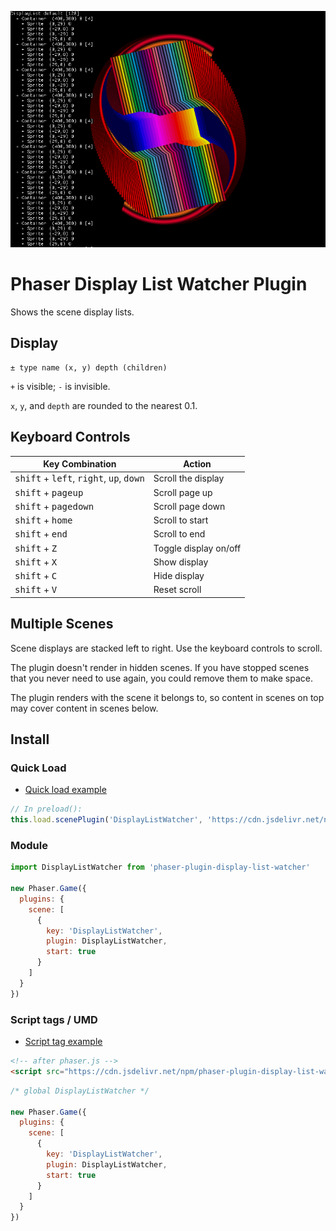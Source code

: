 ![Preview](preview.png)

Phaser Display List Watcher Plugin
==================================

Shows the scene display lists.

Display
-------

    ± type name (x, y) depth (children) 

`+` is visible; `-` is invisible.

`x`, `y`, and `depth` are rounded to the nearest 0.1.

Keyboard Controls
-----------------

| Key Combination                                                   | Action                |
|-------------------------------------------------------------------|-----------------------|
| <kbd>shift</kbd> + <kbd>left</kbd>, <kbd>right</kbd>, <kbd>up</kbd>, <kbd>down</kbd> | Scroll the display    |
| <kbd>shift</kbd> + <kbd>pageup</kbd>                              | Scroll page up        |
| <kbd>shift</kbd> + <kbd>pagedown</kbd>                            | Scroll page down      |
| <kbd>shift</kbd> + <kbd>home</kbd>                                | Scroll to start       |
| <kbd>shift</kbd> + <kbd>end</kbd>                                 | Scroll to end         |
| <kbd>shift</kbd> + <kbd>Z</kbd>                                   | Toggle display on/off |
| <kbd>shift</kbd> + <kbd>X</kbd>                                   | Show display          |
| <kbd>shift</kbd> + <kbd>C</kbd>                                   | Hide display          |
| <kbd>shift</kbd> + <kbd>V</kbd>                                   | Reset scroll          |

Multiple Scenes
---------------

Scene displays are stacked left to right. Use the keyboard controls to scroll.

The plugin doesn't render in hidden scenes. If you have stopped scenes that you never need to use again, you could remove them to make space.

The plugin renders with the scene it belongs to, so content in scenes on top may cover content in scenes below.

Install
-------

### Quick Load

- [Quick load example](https://phaser.io/sandbox/W8VM9ZYG)

```js
// In preload():
this.load.scenePlugin('DisplayListWatcher', 'https://cdn.jsdelivr.net/npm/phaser-plugin-display-list-watcher@1.1.0')
```

### Module

```js
import DisplayListWatcher from 'phaser-plugin-display-list-watcher'

new Phaser.Game({
  plugins: {
    scene: [
      {
        key: 'DisplayListWatcher',
        plugin: DisplayListWatcher,
        start: true
      }
    ]
  }
})
```

### Script tags / UMD

- [Script tag example](https://codepen.io/samme/pen/EaYmBwp)

```html
<!-- after phaser.js -->
<script src="https://cdn.jsdelivr.net/npm/phaser-plugin-display-list-watcher@1.1.0"></script>
```

```js
/* global DisplayListWatcher */

new Phaser.Game({
  plugins: {
    scene: [
      {
        key: 'DisplayListWatcher',
        plugin: DisplayListWatcher,
        start: true
      }
    ]
  }
})
```

